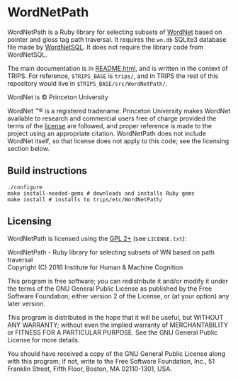 # WordNetPath #

WordNetPath is a Ruby library for selecting subsets of [WordNet](http://wordnet.princeton.edu/) based on pointer and gloss tag path traversal. It requires the `wn.db` SQLite3 database file made by [WordNetSQL](http://github/wdebeaum/WordNetSQL). It does not require the library code from WordNetSQL.

The main documentation is in [README.html](README.html), and is written in the context of TRIPS. For reference, `$TRIPS_BASE` is `trips/`, and in TRIPS the rest of this repository would live in `$TRIPS_BASE/src/WordNetPath/`.

WordNet is © Princeton University

WordNet ™® is a registered tradename.
Princeton University makes WordNet available to research and commercial users free of charge provided the terms of the [license](http://wordnet.princeton.edu/wordnet/license/) are followed, and proper reference is made to the project using an appropriate citation. WordNetPath does not include WordNet itself, so that license does not apply to this code; see the licensing section below.

## Build instructions ##

    ./configure
    make install-needed-gems # downloads and installs Ruby gems
    make install # installs to trips/etc/WordNetPath/

## Licensing ##

WordNetPath is licensed using the [GPL 2+](http://www.gnu.org/licenses/old-licenses/gpl-2.0.en.html) (see `LICENSE.txt`):

WordNetPath - Ruby library for selecting subsets of WN based on path traversal  
Copyright (C) 2016  Institute for Human & Machine Cognition

This program is free software; you can redistribute it and/or
modify it under the terms of the GNU General Public License
as published by the Free Software Foundation; either version 2
of the License, or (at your option) any later version.

This program is distributed in the hope that it will be useful,
but WITHOUT ANY WARRANTY; without even the implied warranty of
MERCHANTABILITY or FITNESS FOR A PARTICULAR PURPOSE.  See the
GNU General Public License for more details.

You should have received a copy of the GNU General Public License
along with this program; if not, write to the Free Software
Foundation, Inc., 51 Franklin Street, Fifth Floor, Boston, MA  02110-1301, USA.
